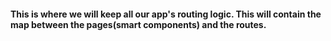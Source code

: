 #### This is where we will keep all our app's routing logic. This will contain the map between the pages(smart components) and the routes.